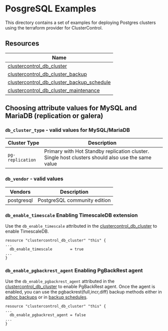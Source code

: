 # PosgreSQL Examples

This directory contains a set of examples for deploying Postgres clusters using the terraform provider for ClusterControl.

## Resources

| Name                                                                                                                                                                     |
|--------------------------------------------------------------------------------------------------------------------------------------------------------------------------|
| [clustercontrol_db_cluster](https://github.com/severalnines/terraform-provider-clustercontrol/blob/main/docs/resources/db_cluster.md#clustercontrol_db_cluster-resource) |
| [clustercontrol_db_cluster_backup](https://github.com/severalnines/terraform-provider-clustercontrol/blob/main/docs/resources/db_cluster_backup.md#clustercontrol_db_cluster_backup-resource)|                                                                                                                                                                                    |
| [clustercontrol_db_cluster_backup_schedule](https://github.com/severalnines/terraform-provider-clustercontrol/blob/main/docs/resources/db_cluster_backup_schedule.md#clustercontrol_db_cluster_backup_schedule-resource) |
| [clustercontrol_db_cluster_maintenance](https://github.com/severalnines/terraform-provider-clustercontrol/blob/main/docs/resources/db_cluster_maintenance.md#clustercontrol_db_cluster_maintenance-resource)|


## Choosing attribute values for MySQL and MariaDB (replication or galera)

### `db_cluster_type` - valid values for MySQL/MariaDB

| Cluster Type   | Description                                                                                       |
|----------------|---------------------------------------------------------------------------------------------------|
| `pg-replication` | Primary with Hot Standby replication cluster. Single host clusters should also use the same value |

### `db_vendor` - valid values

| Vendors    | Description                  |
|------------|------------------------------|
| postgresql | PostgreSQL community edition |

### `db_enable_timescale` Enabling TimescaleDB extension
Use the `db_enable_timescale` attributed in the [clustercontrol_db_cluster](https://github.com/severalnines/terraform-provider-clustercontrol/blob/main/docs/resources/db_cluster.md#clustercontrol_db_cluster-resource) to enable TimescaleDB.

```text
resource "clustercontrol_db_cluster" "this" {
...
  db_enable_timescale        = true
...
}
```


### `db_enable_pgbackrest_agent` Enabling PgBackRest agent
Use the `db_enable_pgbackrest_agent` attributed in the [clustercontrol_db_cluster](https://github.com/severalnines/terraform-provider-clustercontrol/blob/main/docs/resources/db_cluster.md#clustercontrol_db_cluster-resource) to enable PgBackRest agent. Once
the agent is enabled, you can use the pgbackrest(full,incr,diff) backup methods either in
[adhoc backups](https://github.com/severalnines/terraform-provider-clustercontrol/blob/main/examples/README.md) or in 
[backup schedules](https://github.com/severalnines/terraform-provider-clustercontrol/blob/main/examples/README.md).

```text
resource "clustercontrol_db_cluster" "this" {
...
  db_enable_pgbackrest_agent = false
...
}
```